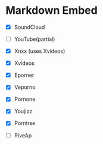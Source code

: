 # Markdown Embed

- [x] SoundCloud
- [ ] YouTube(partial)
- [x] Xnxx (uses Xvideos)
- [x] Xvideos
- [x] Eporner
- [x] Veporno
- [x] Pornone
- [x] Youjizz
- [x] Porntrex
- [ ] RiveAp


<!--

SoundCloud Example

<iframe width="100%" height="300" scrolling="no" frameborder="no" allow="autoplay" src="https://w.soundcloud.com/player/?url=https%3A//api.soundcloud.com/tracks/378423419&color=%23ff5500&auto_play=false&hide_related=false&show_comments=true&show_user=true&show_reposts=false&show_teaser=true&visual=true"></iframe><div style="font-size: 10px; color: #cccccc;line-break: anywhere;word-break: normal;overflow: hidden;white-space: nowrap;text-overflow: ellipsis; font-family: Interstate,Lucida Grande,Lucida Sans Unicode,Lucida Sans,Garuda,Verdana,Tahoma,sans-serif;font-weight: 100;"><a href="https://soundcloud.com/dobermanwy" title="Doberman" target="_blank" style="color: #cccccc; text-decoration: none;">Doberman</a> · <a href="https://soundcloud.com/dobermanwy/morals-and-mantras" title="Morals and Mantras ft. DJ JabbaThaKut(prod. ExP)" target="_blank" style="color: #cccccc; text-decoration: none;">Morals and Mantras ft. DJ JabbaThaKut(prod. ExP)</a></div>

-->
